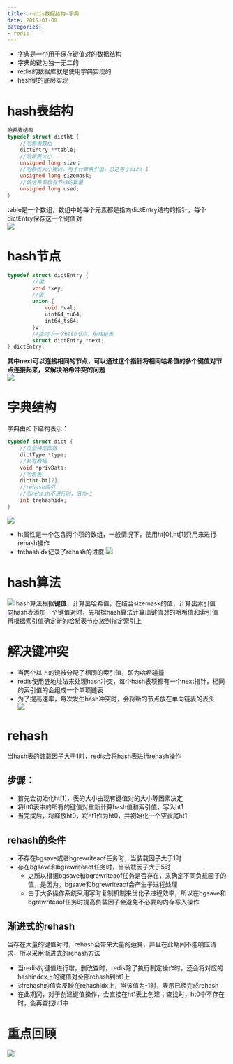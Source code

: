```yaml
--- 
title: redis数据结构-字典 
date: 2019-01-08
categories: 
- redis 
---
```

- 字典是一个用于保存键值对的数据结构
- 字典的键为独一无二的
- redis的数据库就是使用字典实现的
- hash键的底层实现
# hash表结构
```c
哈希表结构
typedef struct dictht {
    //哈希表数组
    dictEntry **table;
    //哈希表大小
    unsigned long size；
    //哈希表大小掩码，用于计算索引值，总之等于size-1
    unsigned long sizemask;
    //该哈希表已有节点的数量
    unsigned long used;
}
```
table是一个数组，数组中的每个元素都是指向dictEntry结构的指针，每个dictEntry保存这一个键值对    
![](https://cdn.jsdelivr.net/gh/nber1994/fu0k@master/uPic/20181115172104868_1544804852.png)

# hash节点
```c
typedef struct dictEntry {
        //键
        void *key;
        //值
        union {
            void *val;
            uint64_tu64;
            int64_ts64;
        }v;
        //指向下一个hash节点，形成链表
        struct dictEntry *next;
} dictEntry;
```
**其中next可以连接相同的节点，可以通过这个指针将相同哈希值的多个键值对节点连接起来，来解决哈希冲突的问题**    
![](https://cdn.jsdelivr.net/gh/nber1994/fu0k@master/uPic/20181115172834333_457855334.png)

# 字典结构
字典由如下结构表示：    
```c
typedef struct dict {
    //类型特定函数
    dictType *type;
    //私有数据
    void *privData;
    //哈希表
    dictht ht[2];
    //rehash索引
    //当rehash不进行时，值为-1
    int trehashidx;
}
```
![](https://cdn.jsdelivr.net/gh/nber1994/fu0k@master/uPic/20181115173314833_740691337.png)

- ht属性是一个包含两个项的数组，一般情况下，使用ht[0],ht[1]只用来进行rehash操作
- trehashidx记录了rehash的进度
![](https://cdn.jsdelivr.net/gh/nber1994/fu0k@master/uPic/20181115173716041_1984082947.png)

# hash算法
![](https://cdn.jsdelivr.net/gh/nber1994/fu0k@master/uPic/20181116211409933_732195149.png)
hash算法根据**键值**，计算出哈希值，在结合sizemask的值，计算出索引值    
向hash表添加一个键值对时，先根据hash算法计算出键值对的哈希值和索引值    
再根据索引值确定新的哈希表节点放到指定索引上

# 解决键冲突
- 当两个以上的键被分配了相同的索引值，即为哈希碰撞
- redis使用链地址法来处理hash冲突，每个hash表项都有一个next指针，相同的索引值的会组成一个单项链表    
- 为了提高速率，每次发生hash冲突时，会将新的节点放在单向链表的表头    
 ![](https://cdn.jsdelivr.net/gh/nber1994/fu0k@master/uPic/20181116211119221_356019613.png)

# rehash
当hash表的装载因子大于1时，redis会将hash表进行rehash操作
## 步骤：
- 首先会初始化ht[1]，表的大小由现有键值对的大小等因素决定
- 将ht0表中的所有的键值对重新计算hash值和索引值，写入ht1
- 当完成后，将释放ht0，将ht1作为ht0，并初始化一个空表尾ht1

## rehash的条件
- 不存在bgsave或者bgrewriteaof任务时，当装载因子大于1时
- 存在bgsave和bgrewriteaof任务时，当装载因子大于5时
    - 之所以根据bgsave和bgrewriteaof任务是否存在，来确定不同负载因子的值，是因为，bgsave和bgrewriteaof会产生子进程处理    
    - 由于大多操作系统采用写时复制机制来优化子进程效率，所以在bgsave和bgrewriteaof任务时提高负载因子会避免不必要的内存写入操作

## 渐进式的rehash
当存在大量的键值对时，rehash会带来大量的运算，并且在此期间不能响应请求，所以采用渐进式的rehash方法
- 当redis对键值进行增，删改查时，redis除了执行制定操作时，还会将对应的hashindex上的键值对全部rehash到ht1上
- 对rehash的值会反映在rehashidx上，当该值为-1时，表示已经完成rehash
- 在此期间，对于创建键值操作，会直接在ht1表上创建；查找时，ht0中不存在时，会再查找ht1中

# 重点回顾
![](https://cdn.jsdelivr.net/gh/nber1994/fu0k@master/uPic/20181116214218903_922571933.png)
